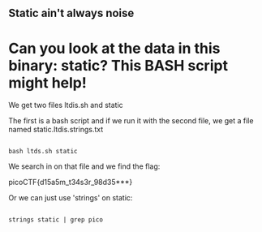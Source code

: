 ## Static ain't always noise

# Can you look at the data in this binary: static? This BASH script might help!

 We get two files ltdis.sh and static

 The first is a bash script and if we run it with the second file, we get a file named static.ltdis.strings.txt

```console

bash ltds.sh static

```

 We search in on that file and we find the flag:

picoCTF{d15a5m_t34s3r_98d35***}

 Or we can just use 'strings' on static:

```console

strings static | grep pico 

```

 
